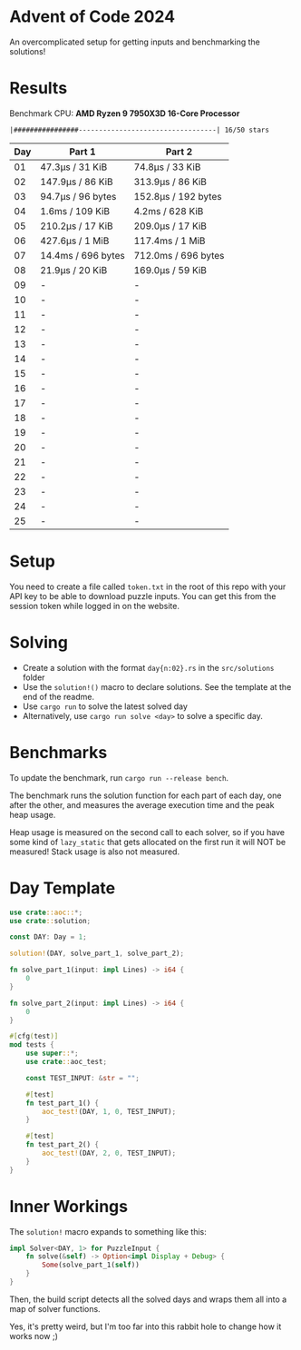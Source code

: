 # Advent of Code 2024

An overcomplicated setup for getting inputs and benchmarking the solutions!

# Results

<!---BENCH_START--->

Benchmark CPU: **AMD Ryzen 9 7950X3D 16-Core Processor**

`|################----------------------------------| 16/50 stars`

| Day | Part 1             | Part 2              |
|-----|--------------------|---------------------|
| 01  | 47.3µs / 31 KiB    | 74.8µs / 33 KiB     |
| 02  | 147.9µs / 86 KiB   | 313.9µs / 86 KiB    |
| 03  | 94.7µs / 96 bytes  | 152.8µs / 192 bytes |
| 04  | 1.6ms / 109 KiB    | 4.2ms / 628 KiB     |
| 05  | 210.2µs / 17 KiB   | 209.0µs / 17 KiB    |
| 06  | 427.6µs / 1 MiB    | 117.4ms / 1 MiB     |
| 07  | 14.4ms / 696 bytes | 712.0ms / 696 bytes |
| 08  | 21.9µs / 20 KiB    | 169.0µs / 59 KiB    |
| 09  | -                  | -                   |
| 10  | -                  | -                   |
| 11  | -                  | -                   |
| 12  | -                  | -                   |
| 13  | -                  | -                   |
| 14  | -                  | -                   |
| 15  | -                  | -                   |
| 16  | -                  | -                   |
| 17  | -                  | -                   |
| 18  | -                  | -                   |
| 19  | -                  | -                   |
| 20  | -                  | -                   |
| 21  | -                  | -                   |
| 22  | -                  | -                   |
| 23  | -                  | -                   |
| 24  | -                  | -                   |
| 25  | -                  | -                   |

<!---BENCH_END--->

# Setup

You need to create a file called `token.txt` in the root of this repo with your API key to be able to download
puzzle inputs. You can get this from the session token while logged in on the website.

# Solving

- Create a solution with the format `day{n:02}.rs` in the `src/solutions` folder
- Use the `solution!()` macro to declare solutions. See the template at the end of the readme.
- Use `cargo run` to solve the latest solved day
- Alternatively, use `cargo run solve <day>` to solve a specific day.

# Benchmarks

To update the benchmark, run `cargo run --release bench`.

The benchmark runs the solution function for each part of each day, one after the other, and measures the average
execution time and the peak heap usage.

Heap usage is measured on the second call to each solver, so if you have some kind of `lazy_static` that gets allocated
on the first run it will NOT be measured! Stack usage is also not measured.

# Day Template

```rust
use crate::aoc::*;
use crate::solution;

const DAY: Day = 1;

solution!(DAY, solve_part_1, solve_part_2);

fn solve_part_1(input: impl Lines) -> i64 {
    0
}

fn solve_part_2(input: impl Lines) -> i64 {
    0
}

#[cfg(test)]
mod tests {
    use super::*;
    use crate::aoc_test;

    const TEST_INPUT: &str = "";

    #[test]
    fn test_part_1() {
        aoc_test!(DAY, 1, 0, TEST_INPUT);
    }

    #[test]
    fn test_part_2() {
        aoc_test!(DAY, 2, 0, TEST_INPUT);
    }
}
```

# Inner Workings

The `solution!` macro expands to something like this:

```rust
impl Solver<DAY, 1> for PuzzleInput {
    fn solve(&self) -> Option<impl Display + Debug> {
        Some(solve_part_1(self))
    }
}
```

Then, the build script detects all the solved days and wraps them all into a map of solver functions.

Yes, it's pretty weird, but I'm too far into this rabbit hole to change how it works now ;)
